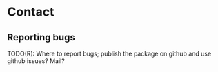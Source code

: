 # Contact

## Reporting bugs

TODO(R): Where to report bugs; publish the package on github
and use github issues? Mail?


